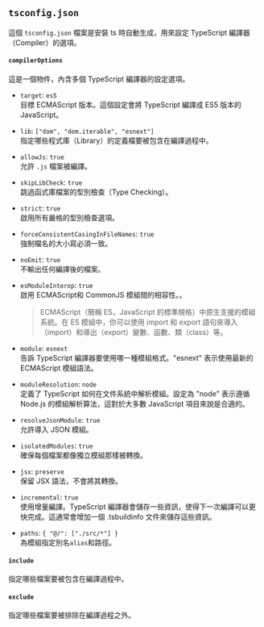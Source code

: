 ## `tsconfig.json` 

這個 `tsconfig.json` 檔案是安裝 ts 時自動生成，用來設定 TypeScript 編譯器（Compiler）的選項。

#### `compilerOptions`
這是一個物件，內含多個 TypeScript 編譯器的設定選項。

- `target`: `es5`  
  目標 ECMAScript 版本。這個設定會將 TypeScript 編譯成 ES5 版本的 JavaScript。

- `lib`: `["dom", "dom.iterable", "esnext"]`  
  指定哪些程式庫（Library）的定義檔要被包含在編譯過程中。

- `allowJs`: `true`  
  允許 `.js` 檔案被編譯。

- `skipLibCheck`: `true`  
  跳過函式庫檔案的型別檢查（Type Checking）。

- `strict`: `true`  
  啟用所有嚴格的型別檢查選項。

- `forceConsistentCasingInFileNames`: `true`  
  強制檔名的大小寫必須一致。

- `noEmit`: `true`  
  不輸出任何編譯後的檔案。

- `esModuleInterop`: `true`  
  啟用 ECMAScript和 CommonJS 模組間的相容性。。
  > ECMAScript（簡稱 ES，JavaScript 的標準規格）中原生支援的模組系統。在 ES 模組中，你可以使用 import 和 export 語句來導入（import）和導出（export）變數、函數、類（class）等。

- `module`: `esnext`  
  告訴 TypeScript 編譯器要使用哪一種模組格式。"esnext" 表示使用最新的 ECMAScript 模組語法。

- `moduleResolution`: `node`  
  定義了 TypeScript 如何在文件系統中解析模組。設定為 "node" 表示遵循 Node.js 的模組解析算法，這對於大多數 JavaScript 項目來說是合適的。

- `resolveJsonModule`: `true`  
  允許導入 JSON 模組。

- `isolatedModules`: `true`  
  確保每個檔案都像獨立模組那樣被轉換。

- `jsx`: `preserve`  
  保留 JSX 語法，不會將其轉換。

- `incremental`: `true`  
  使用增量編譯。TypeScript 編譯器會儲存一些資訊，使得下一次編譯可以更快完成。這通常會增加一個 .tsbuildinfo 文件來儲存這些資訊。

- `paths`: `{ "@/": ["./src/*"] }`  
  為模組指定別名`alias`和路徑。

#### `include`
指定哪些檔案要被包含在編譯過程中。

#### `exclude`
指定哪些檔案要被排除在編譯過程之外。

